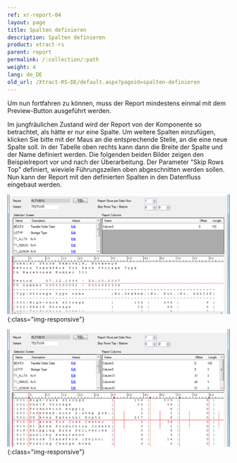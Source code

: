 ```yaml
---
ref: xr-report-04
layout: page
title: Spalten definieren
description: Spalten definieren
product: xtract-rs
parent: report
permalink: /:collection/:path
weight: 4
lang: de_DE
old_url: /Xtract-RS-DE/default.aspx?pageid=spalten-definieren
---
```


Um nun fortfahren zu können, muss der Report mindestens einmal mit dem Preview-Button ausgeführt werden.

Im jungfräulichen Zustand wird der Report von der Komponente so betrachtet, als hätte er nur eine Spalte. Um weitere Spalten einzufügen, klicken Sie bitte mit der Maus an die entsprechende Stelle, an die eine neue Spalte soll. In der Tabelle oben rechts kann dann die Breite der Spalte und der Name definiert werden. Die folgenden beiden Bilder zeigen den Beispielreport vor und nach der Überarbeitung. Der Parameter "Skip Rows Top" definiert, wieviele Führungszeilen oben abgeschnitten werden sollen. Nun kann der Report mit den definierten Spalten in den Datenfluss eingebaut werden.

![Report-Define-Columns-001](/img/content/Report-Define-Columns-001.png){:class="img-responsive"}

![Report-Define-Columns-002](/img/content/Report-Define-Columns-002.png){:class="img-responsive"}
